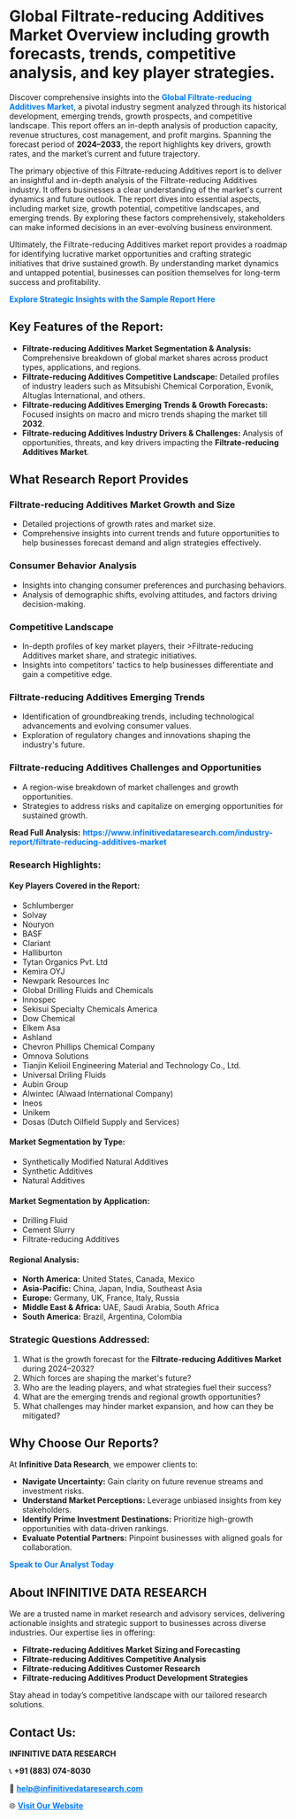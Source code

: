 <h1>Global Filtrate-reducing Additives Market Overview including growth forecasts, trends, competitive analysis, and key player strategies.</h1>
<p>
Discover comprehensive insights into the 
<a href="https://www.infinitivedataresearch.com/industry-report/filtrate-reducing-additives-market" rel="dofollow" style="color: #007BFF; text-decoration: none;"><strong>Global Filtrate-reducing Additives Market</strong></a>, a pivotal industry segment analyzed through its historical development, emerging trends, growth prospects, and competitive landscape. This report offers an in-depth analysis of production capacity, revenue structures, cost management, and profit margins. Spanning the forecast period of <strong>2024–2033</strong>, the report highlights key drivers, growth rates, and the market’s current and future trajectory.
</p>
<p>
The primary objective of this Filtrate-reducing Additives report is to deliver an insightful and in-depth analysis of the Filtrate-reducing Additives industry. It offers businesses a clear understanding of the market's current dynamics and future outlook. The report dives into essential aspects, including market size, growth potential, competitive landscapes, and emerging trends. By exploring these factors comprehensively, stakeholders can make informed decisions in an ever-evolving business environment.
</p>
<p>
Ultimately, the Filtrate-reducing Additives market report provides a roadmap for identifying lucrative market opportunities and crafting strategic initiatives that drive sustained growth. By understanding market dynamics and untapped potential, businesses can position themselves for long-term success and profitability.
</p>
<p>
<a href="https://www.infinitivedataresearch.com/request-sample/reportId=110613" style="color: #007BFF; text-decoration: none;"><strong>Explore Strategic Insights with the Sample Report Here</strong></a>
</p>

<h2>Key Features of the Report:</h2>
<ul>
<li><strong>Filtrate-reducing Additives Market Segmentation & Analysis:</strong> Comprehensive breakdown of global market shares across product types, applications, and regions.</li>
<li><strong>Filtrate-reducing Additives Competitive Landscape:</strong> Detailed profiles of industry leaders such as Mitsubishi Chemical Corporation, Evonik, Altuglas International, and others.</li>
<li><strong>Filtrate-reducing Additives Emerging Trends & Growth Forecasts:</strong> Focused insights on macro and micro trends shaping the market till <strong>2032</strong>.</li>
<li><strong>Filtrate-reducing Additives Industry Drivers & Challenges:</strong> Analysis of opportunities, threats, and key drivers impacting the <strong>Filtrate-reducing Additives Market</strong>.</li>
</ul>

<h2>What Research Report Provides</h2>
<h3>Filtrate-reducing Additives Market Growth and Size</h3>
<ul>
<li>Detailed projections of growth rates and market size.</li>
<li>Comprehensive insights into current trends and future opportunities to help businesses forecast demand and align strategies effectively.</li>
</ul>

<h3>Consumer Behavior Analysis</h3>
<ul>
<li>Insights into changing consumer preferences and purchasing behaviors.</li>
<li>Analysis of demographic shifts, evolving attitudes, and factors driving decision-making.</li>
</ul>

<h3>Competitive Landscape</h3>
<ul>
<li>In-depth profiles of key market players, their >Filtrate-reducing Additives market share, and strategic initiatives.</li>
<li>Insights into competitors' tactics to help businesses differentiate and gain a competitive edge.</li>
</ul>

<h3>Filtrate-reducing Additives Emerging Trends</h3>
<ul>
<li>Identification of groundbreaking trends, including technological advancements and evolving consumer values.</li>
<li>Exploration of regulatory changes and innovations shaping the industry's future.</li>
</ul>

<h3>Filtrate-reducing Additives Challenges and Opportunities</h3>
<ul>
<li>A region-wise breakdown of market challenges and growth opportunities.</li>
<li>Strategies to address risks and capitalize on emerging opportunities for sustained growth.</li>
</ul>
<p><strong>Read Full Analysis:</strong> <a href="https://www.infinitivedataresearch.com/industry-report/filtrate-reducing-additives-market" rel="dofollow" style="color: #007BFF; text-decoration: none;"><strong>https://www.infinitivedataresearch.com/industry-report/filtrate-reducing-additives-market</strong></a></p>
<h3>Research Highlights:</h3>
<h4>Key Players Covered in the Report:</h4>
<ul><li>Schlumberger</li><li>Solvay</li><li>Nouryon</li><li>BASF</li><li>Clariant</li><li>Halliburton</li><li>Tytan Organics Pvt. Ltd</li><li>Kemira OYJ</li><li>Newpark Resources Inc</li><li>Global Drilling Fluids and Chemicals</li><li>Innospec</li><li>Sekisui Specialty Chemicals America</li><li>Dow Chemical</li><li>Elkem Asa</li><li>Ashland</li><li>Chevron Phillips Chemical Company</li><li>Omnova Solutions</li><li>Tianjin Kelioil Engineering Material and Technology Co., Ltd.</li><li>Universal Driling Fluids</li><li>Aubin Group</li><li>Alwintec (Alwaad International Company)</li><li>Ineos</li><li>Unikem</li><li>Dosas (Dutch Oilfield Supply and Services)</li></ul>
<h4>Market Segmentation by Type:</h4>
<ul><li>Synthetically Modified Natural Additives</li><li>Synthetic Additives</li><li>Natural Additives</li></ul>
<h4>Market Segmentation by Application:</h4>
<ul><li>Drilling Fluid</li><li>Cement Slurry</li><li>Filtrate-reducing Additives</li></ul>

<h4>Regional Analysis:</h4>
<ul>
<li><strong>North America:</strong> United States, Canada, Mexico</li>
<li><strong>Asia-Pacific:</strong> China, Japan, India, Southeast Asia</li>
<li><strong>Europe:</strong> Germany, UK, France, Italy, Russia</li>
<li><strong>Middle East & Africa:</strong> UAE, Saudi Arabia, South Africa</li>
<li><strong>South America:</strong> Brazil, Argentina, Colombia</li>
</ul>

<h3>Strategic Questions Addressed:</h3>
<ol>
<li>What is the growth forecast for the <strong>Filtrate-reducing Additives Market</strong> during 2024–2032?</li>
<li>Which forces are shaping the market's future?</li>
<li>Who are the leading players, and what strategies fuel their success?</li>
<li>What are the emerging trends and regional growth opportunities?</li>
<li>What challenges may hinder market expansion, and how can they be mitigated?</li>
</ol>

<h2>Why Choose Our Reports?</h2>
<p>At <strong>Infinitive Data Research</strong>, we empower clients to:</p>
<ul>
<li><strong>Navigate Uncertainty:</strong> Gain clarity on future revenue streams and investment risks.</li>
<li><strong>Understand Market Perceptions:</strong> Leverage unbiased insights from key stakeholders.</li>
<li><strong>Identify Prime Investment Destinations:</strong> Prioritize high-growth opportunities with data-driven rankings.</li>
<li><strong>Evaluate Potential Partners:</strong> Pinpoint businesses with aligned goals for collaboration.</li>
</ul>
<p><a href="https://www.infinitivedataresearch.com/industry-report/filtrate-reducing-additives-market" rel="dofollow" style="color: #007BFF; text-decoration: none;"><strong>Speak to Our Analyst Today</strong></a></p>

<h2>About INFINITIVE DATA RESEARCH</h2>
<p>We are a trusted name in market research and advisory services, delivering actionable insights and strategic support to businesses across diverse industries. Our expertise lies in offering:</p>
<ul>
<li><strong>Filtrate-reducing Additives Market Sizing and Forecasting</strong></li>
<li><strong>Filtrate-reducing Additives Competitive Analysis</strong></li>
<li><strong>Filtrate-reducing Additives Customer Research</strong></li>
<li><strong>Filtrate-reducing Additives Product Development Strategies</strong></li>
</ul>
<p>Stay ahead in today’s competitive landscape with our tailored research solutions.</p>

<h2>Contact Us:</h2>
<p><strong>INFINITIVE DATA RESEARCH</strong></p>
<p>📞 <strong>+91 (883) 074-8030</strong></p>
<p>📧 <strong><a href="mailto:help@infinitivedataresearch.com" style="color: #007BFF;">help@infinitivedataresearch.com</a></strong></p>
<p>🌐 <strong><a href="https://www.infinitivedataresearch.com" rel="dofollow" style="color: #007BFF;">Visit Our Website</a></strong></p>